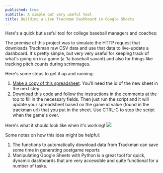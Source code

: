 ```yaml
---
published: true
subtitle: A simple but very useful tool
title: Building a Live Trackman Dashboard in Google Sheets
---
```

Here's a quick but useful tool for college baseball managers and coaches:

The premise of this project was to simulate the HTTP request that downloads Trackman raw CSV data and use that data to live-update a dashboard. It's pretty simple, but very very useful for keeping track of what's going on in a game (a 'la baseball savant) and also for things like tracking pitch counts during scrimmages.

Here's some steps to get it up and running:
1. [Make a copy of this spreadsheet](https://docs.google.com/spreadsheets/d/1Ecy7Hu3Azx9aYUX7BIuQc_ahaCknpdSgCK_dK7qbjfE/edit?usp=sharing). You'll need the id of the new sheet in the next step.
2. [Download this code](https://gist.github.com/milesokamoto/136b0d2d801164951dad64680bc6962a) and follow the instructions in the comments at the top to fill in the necessary fields. Then just run the script and it will update your spreadsheet based on the game id value (found in the trackman url) that you put in the sheet. Use CTRL-C to stop the script when the game's over.

Here's what it should look like when it's working!
![]({{site.baseurl}}/assets/img/tm_dash/tm_dash.png)

Some notes on how this idea might be helpful:  
1. The functions to automatically download data from Trackman can save some time in generating postgame reports
2. Manipulating Google Sheets with Python is a great tool for quick, dynamic dashboards that are very accessible and quite functional for a number of tasks.
